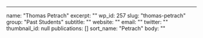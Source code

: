 ---
  name: "Thomas Petrach"
  excerpt: ""
  wp_id: 257
  slug: "thomas-petrach"
  group: "Past Students"
  subtitle: ""
  website: ""
  email: ""
  twitter: ""
  thumbnail_id: null
  publications: []
  sort_name: "Petrach"
  body: ""
